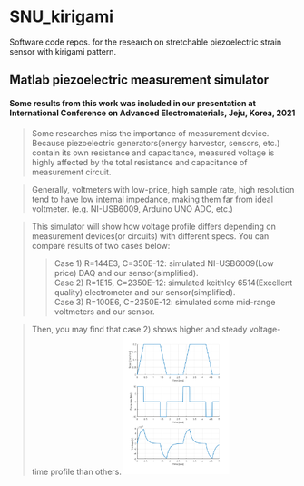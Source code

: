 # SNU_kirigami

Software code repos. for the research on stretchable piezoelectric strain sensor with kirigami pattern.

## Matlab piezoelectric measurement simulator

#### Some results from this work was included in our presentation at International Conference on Advanced Electromaterials, Jeju, Korea, 2021

>Some researches miss the importance of measurement device.
>Because piezoelectric generators(energy harvestor, sensors, etc.) contain its own resistance and capacitance,
>measured voltage is highly affected by the total resistance and capacitance of measurement circuit.

>Generally, voltmeters with low-price, high sample rate, high resolution tend to have low internal impedance, making them far from ideal voltmeter.
>(e.g. NI-USB6009, Arduino UNO ADC, etc.)

>This simulator will show how voltage profile differs depending on measurement devices(or circuits) with different specs.
>You can compare results of two cases below:
>>Case 1) R=144E3, C=350E-12: simulated NI-USB6009(Low price) DAQ and our sensor(simplified).   
>>Case 2) R=1E15,  C=2350E-12: simulated keithley 6514(Excellent quality) electrometer and our sensor(simplified).   
>>Case 3) R=100E6, C=2350E-12: simulated some mid-range voltmeters and our sensor.   

>Then, you may find that case 2) shows higher and steady voltage-time profile than others.
<img src="/Matlab Simulation/media/img/Ex1.png" width="40%" height="30%" title="Title" alt="RubberDuck"></img>

